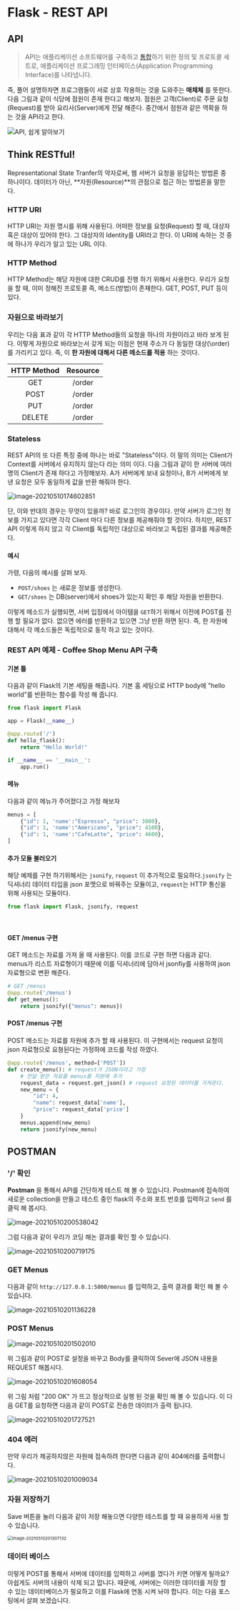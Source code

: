 

# Flask - REST API

## API

> API는 애플리케이션 소프트웨어를 구축하고 [통합](https://www.redhat.com/ko/topics/integration)하기 위한 정의 및 프로토콜 세트로, 애플리케이션 프로그래밍 인터페이스(Application Programming Interface)를 나타냅니다.

즉, 풀어 설명하자면 프로그램들이 서로 상호 작용하는 것을 도와주는 **매채체** 를 뜻한다. 다음 그림과 같이 식당에 점원이 존재 한다고 해보자. 점원은 고객(Client)로 주문 요청(Request)를 받아 요리사(Server)에게 전달 해준다. 중간에서 점원과 같은 역확을 하는 것을 API라고 한다. 

![API, 쉽게 알아보기](https://tva1.sinaimg.cn/large/008i3skNgy1gqdd75lzk2j30hr0hg3zh.jpg)



## Think RESTful!

Representational State Tranfer의 약자로써, 웹 서버가 요청을 응답하는 방법론 중 하나이다. 데이터가 아닌, **자원(Resource)**의 관점으로 접근 하는 방법론을 말한다.

### HTTP URI

HTTP URI는 자원 명시를 위해 사용된다. 어떠한 정보를 요청(Request) 할 때, 대상자 혹은 대상이 있어야 한다. 그 대상자의 Identity를 URI라고 한다. 이 URI에 속하는 것 중에 하나가 우리가 알고 있는 URL 이다. 



### HTTP Method

HTTP Method는 해당 자원에 대한 CRUD를 진행 하기 위해서 사용한다. 우리가 요청을 할 때, 이미 정해진 프로토콜 즉, 메소드(방법)이 존재한다. GET, POST, PUT 등이 있다. 



### 자원으로 바라보기

우리는 다음 표과 같이 각 HTTP Method들의 요청을 하나의 자원이라고 바라 보게 된다. 이렇게 자원으로 바라보는서 갖게 되는 이점은 현재 주소가 다 동일한 대상(\order)를 가리키고 있다. 즉, 이 **한 자원에 대해서 다른 메소드를 적용** 하는 것이다.

| HTTP Method | Resource |
| :---------: | :------: |
|     GET     |  /order  |
|    POST     |  /order  |
|     PUT     |  /order  |
|   DELETE    |  /order  |



### Stateless

REST API의 또 다른 특징 중에 하나는 바로 "Stateless"이다. 이 말의 의미는 Client가 Context를 서버에서 유지하지 않는다 라는 의미 이다. 다음 그림과 같이 한 서버에 여러 명의 Client가 존재 하다고 가정해보자. A가 서버에게 보내 요청이나, B가 서버에게 보낸 요청은 모두 동일하게 값을 반환 해줘야 한다. 

![image-20210510174602851](https://tva1.sinaimg.cn/large/008i3skNgy1gqdfdzck4zj30gv0a174v.jpg)

단, 이와 반대의 경우는 무엇이 있을까? 바로 로그인의 경우이다. 만약 서버가 로그인 정보를 가지고 있다면 각각 Client 마다 다른 정보를 제공해줘야 할 것이다. 하지만, REST API 이렇게 하지 않고 각 Client를 독립적인 대상으로 바라보고 독립된 결과를 제공해준다.



#### 예시 

가령,  다음의 예시를 살펴 보자.

- `POST/shoes` 는 새로운 정보를 생성한다. 
- `GET/shoes` 는 DB(server)에서 shoes가 있는지 확인 후 해당 자원을 반환한다.

이렇게 메소드가 실행되면, 서버 입징에서 아이템을 `GET`하기 위해서 이전에 POST를 진행 할 필요가 없다. 없으면 에러를 반환하고 있으면 그냥 반환 하면 된다. 즉, 한 자원에 대해서 각 메소드들은 독립적으로 동작 하고 있는 것이다.





### REST API 예제 - Coffee Shop Menu API 구축

#### 기본 틀

다음과 같이 Flask의 기본 세팅을 해줍니다. 기본 홈 세팅으로 HTTP body에 "hello world"를 반환하는 함수를 작성 해 줍니다.

```python
from flask import Flask

app = Flask(__name__)

@app.route('/')
def hello_flask():
    return "Hello World!"

if __name__ == '__main__':
    app.run()
```



#### 메뉴

다음과 같이 메뉴가 주어졌다고 가정 해보자

```python
menus = [
    {"id": 1, 'name':"Espresso", "price": 3800},
    {"id": 1, 'name':"Americano", "price": 4100},
    {"id": 1, 'name':"CafeLatte", "price": 4600},
]
```

#### 추가 모듈 불러오기

해당 예제를 구현 하기위해서는 `jsonify`, `request` 이 추가적으로 필요하다.`jsonify` 는 딕셔너리 데이터 타입을 json 포맷으로 바꿔주는 모듈이고, `request`는 HTTP 통신을 위해 사용되는 모듈이다.

```python
from flask import Flask, jsonify, request
```

<br>

#### GET /menus 구현

GET 메소드는 자료를 가져 올 때 사용된다. 이를 코드로 구현 하면 다음과 같다. menus가 리스트 자료형이기 때문에 이를 딕셔너리에 담아서 jsonfiy를 사용하여 json 자료형으로 변환 해준다.

```python
# GET /menus
@app.route('/menus')
def get_menus():
    return jsonify({"menus": menus})
```



#### POST /menus 구현

POST 메소드는 자료를 자원에 추가 할 때 사용된다.  이 구현에서는 request 요청이 json 자료형으로 요쳥된다는 가정하에 코드를 작성 하였다.

```python
@app.route('/menus', method=['POST'])
def create_menu(): # request가 JSON이라고 가정
    # 전달 받은 자료를 menus를 자원에 추가
    request_data = request.get_json() # request 요청된 데이터를 가져온다.
    new_menu = {
        "id": 4,
        "name": request_data['name'],
        "price": request_data['price']
    }
    menus.append(new_menu)
    return jsonify(new_menu)
```





## POSTMAN

### '/' 확인

**Postman** 을 통해서 API를 간단하게 테스트 해 볼 수 있습니다. Postman에 접속하여 새로운 collection을 만들고 테스트 중인 flask의 주소와 포트 번호를 입력하고 `Send` 를 클릭 해 봅시다.

![image-20210510200538042](https://tva1.sinaimg.cn/large/008i3skNgy1gqdjf86nesj30n806caaj.jpg)

그럼 다음과 같이 우리가 코딩 해논 결과를 확인 할 수 있습니다.

![image-20210510200719175](https://tva1.sinaimg.cn/large/008i3skNgy1gqdjgzg4yjj30ez074aa6.jpg)

### GET Menus 

다음과 같이 `http://127.0.0.1:5000/menus` 를 입력하고, 출력 결과를 확인 해 볼 수 있습니다. 

![image-20210510201136228](https://tva1.sinaimg.cn/large/008i3skNgy1gqdjlg0rgpj30ea0cx750.jpg)

### POST Menus

![image-20210510201502010](https://tva1.sinaimg.cn/large/008i3skNgy1gqdjp08seqj30mw075dge.jpg)

위 그림과 같이 POST로 설정을 바꾸고 Body를 클릭하여 Sever에 JSON 내용을 REQUEST 해봅시다. 

![image-20210510201608054](https://tva1.sinaimg.cn/large/008i3skNgy1gqdjq5e5psj30jz05wdg5.jpg)

위 그림 처럼 "200 OK" 가 뜨고 정상적으로 실행 된 것을 확인 해 볼 수 있습니다. 이 다음 GET를 요청하면 다음과 같이 POST로 전송한 데이터가 출력 됩니다.

![image-20210510201727521](https://tva1.sinaimg.cn/large/008i3skNgy1gqdjrke3ryj30jr0dhab2.jpg)



### 404 에러

만약 우리가 제공하지않은 자원에 접속하려 한다면 다음과 같이 404에러를 출력합니다.

![image-20210510201009034](https://tva1.sinaimg.cn/large/008i3skNgy1gqdjjx5tdgj30mk07q759.jpg)





### 자원 저장하기 

Save 버튼을 눌러 다음과 같이 저장 해놓으면 다양한 테스트를 할 때 유용하게 사용 할 수 있습니다.

<img src="https://tva1.sinaimg.cn/large/008i3skNgy1gqdjn0srzqj30dd0j9q3t.jpg" alt="image-20210510201307132" style="zoom: 67%;" />



### 데이터 베이스

이렇게 POST를 통해서 서버에 데이터를 입력하고 서버를 껐다가 키면 어떻게 될까요? 아쉽게도 서버의 내용이 삭제 되고 맙니다. 때문에, 서버에는 이러한 데이터를 저장 할 수 있는 데이터베이스가 필요하고 이를 Flask에 연동 시켜 놔야 합니다. 이는 다음 포스팅에서 살펴 보겠습니다.